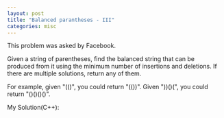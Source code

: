 ```yaml
---
layout: post
title: "Balanced parantheses - III"
categories: misc
---
```


This problem was asked by Facebook.

Given a string of parentheses, find the balanced string that can be produced from it using the minimum number of insertions and deletions. If there are multiple solutions, return any of them.

For example, given "(()", you could return "(())". Given "))()(", you could return "()()()()".


My Solution(C++):
```
```

